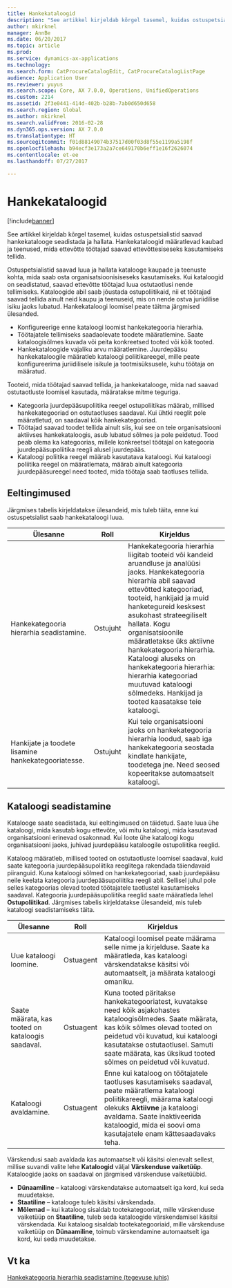 ```yaml
---
title: Hankekataloogid
description: "See artikkel kirjeldab kõrgel tasemel, kuidas ostuspetsialistid saavad hankekatalooge seadistada ja hallata. Hankekataloogid määratlevad kaubad ja teenused, mida ettevõtte töötajad saavad ettevõttesiseseks kasutamiseks tellida."
author: mkirknel
manager: AnnBe
ms.date: 06/20/2017
ms.topic: article
ms.prod: 
ms.service: dynamics-ax-applications
ms.technology: 
ms.search.form: CatProcureCatalogEdit, CatProcureCatalogListPage
audience: Application User
ms.reviewer: yuyus
ms.search.scope: Core, AX 7.0.0, Operations, UnifiedOperations
ms.custom: 2214
ms.assetid: 2f3e0441-414d-402b-b28b-7ab0d650d658
ms.search.region: Global
ms.author: mkirknel
ms.search.validFrom: 2016-02-28
ms.dyn365.ops.version: AX 7.0.0
ms.translationtype: HT
ms.sourcegitcommit: f01d88149074b37517d00f03d8f55e1199a5198f
ms.openlocfilehash: b94ecf3e173a2a7ce649170b6eff1e16f2626074
ms.contentlocale: et-ee
ms.lasthandoff: 07/27/2017

---
```


# <a name="procurement-catalogs"></a>Hankekataloogid

[!include[banner](../includes/banner.md)]


See artikkel kirjeldab kõrgel tasemel, kuidas ostuspetsialistid saavad hankekatalooge seadistada ja hallata. Hankekataloogid määratlevad kaubad ja teenused, mida ettevõtte töötajad saavad ettevõttesiseseks kasutamiseks tellida.

Ostuspetsialistid saavad luua ja hallata katalooge kaupade ja teenuste kohta, mida saab osta organisatsioonisiseseks kasutamiseks. Kui kataloogid on seadistatud, saavad ettevõtte töötajad luua ostutaotlusi nende tellimiseks. Kataloogide abil saab jõustada ostupoliitikaid, nii et töötajad saavad tellida ainult neid kaupu ja teenuseid, mis on nende ostva juriidilise isiku jaoks lubatud. Hankekataloogi loomisel peate täitma järgmised ülesanded.

-   Konfigureerige enne kataloogi loomist hankekategooria hierarhia.
-   Töötajatele tellimiseks saadaolevate toodete määratlemine. Saate kataloogisõlmes kuvada või peita konkreetsed tooted või kõik tooted.
-   Hankekataloogide vajaliku arvu määratlemine. Juurdepääsu hankekataloogile määratleb kataloogi poliitikareegel, mille peate konfigureerima juriidilisele isikule ja tootmisüksusele, kuhu töötaja on määratud.

Tooteid, mida töötajad saavad tellida, ja hankekatalooge, mida nad saavad ostutaotluste loomisel kasutada, määratakse mitme teguriga.

-   Kategooria juurdepääsupoliitika reegel ostupoliitikas määrab, millised hankekategooriad on ostutaotluses saadaval. Kui ühtki reeglit pole määratletud, on saadaval kõik hankekategooriad.
-   Töötajad saavad toodet tellida ainult siis, kui see on teie organisatsiooni aktiivses hankekataloogis, asub lubatud sõlmes ja pole peidetud. Tood peab olema ka kategoorias, millele konkreetsel töötajal on kategooria juurdepääsupoliitika reegli alusel juurdepääs.
-   Kataloogi poliitika reegel määrab kasutatava kataloogi. Kui kataloogi poliitika reegel on määratlemata, määrab ainult kategooria juurdepääsureegel need tooted, mida töötaja saab taotluses tellida.

## <a name="prerequisites"></a>Eeltingimused 
Järgmises tabelis kirjeldatakse ülesandeid, mis tuleb täita, enne kui ostuspetsialist saab hankekataloogi luua.

| Ülesanne                                                | Roll               | Kirjeldus                                                                                                                                                                                                                                                                                                                                                                                                                                                                                                             |
|-----------------------------------------------------|--------------------|-------------------------------------------------------------------------------------------------------------------------------------------------------------------------------------------------------------------------------------------------------------------------------------------------------------------------------------------------------------------------------------------------------------------------------------------------------------------------------------------------------------------------|
| Hankekategooria hierarhia seadistamine.            | Ostujuht | Hankekategooria hierarhia liigitab tooteid või kandeid aruandluse ja analüüsi jaoks. Hankekategooria hierarhia abil saavad ettevõtted kategooriad, tooteid, hankijaid ja muid hanketegureid kesksest asukohast strateegiliselt hallata. Kogu organisatsioonile määratletakse üks aktiivne hankekategooria hierarhia. Kataloogi aluseks on hankekategooria hierarhia: hierarhia kategooriad muutuvad kataloogi sõlmedeks. Hankijad ja tooted kaasatakse teie kataloogi. |
| Hankijate ja toodete lisamine hankekategooriatesse. | Ostujuht | Kui teie organisatsiooni jaoks on hankekategooria hierarhia loodud, saab iga hankekategooria seostada kindlate hankijate, toodetega jne. Need seosed kopeeritakse automaatselt kataloogi.                                                                                                                                                                                                                                                                                           |

## <a name="setting-up-a-catalog"></a>Kataloogi seadistamine
Katalooge saate seadistada, kui eeltingimused on täidetud. Saate luua ühe kataloogi, mida kasutab kogu ettevõte, või mitu kataloogi, mida kasutavad organisatsiooni erinevad osakonnad. Kui loote ühe kataloogi kogu organisatsiooni jaoks, juhivad juurdepääsu kataloogile ostupoliitika reeglid.  

Kataloog määratleb, millised tooted on ostutaotluste loomisel saadaval, kuid saate kategooria juurdepääsupoliitika reeglitega rakendada täiendavaid piiranguid. Kuna kataloogi sõlmed on hankekategooriad, saab juurdepääsu neile keelata kategooria juurdepääsupoliitika reegli abil. Sellisel juhul pole selles kategoorias olevad tooted töötajatele taotlustel kasutamiseks saadaval. Kategooria juurdepääsupoliitika reeglid saate määratleda lehel **Ostupoliitikad**. Järgmises tabelis kirjeldatakse ülesandeid, mis tuleb kataloogi seadistamiseks täita.

| Ülesanne                                                   | Roll             | Kirjeldus                                                                                                                                                                                                                                                                                                                  |
|--------------------------------------------------------|------------------|------------------------------------------------------------------------------------------------------------------------------------------------------------------------------------------------------------------------------------------------------------------------------------------------------------------------------|
| Uue kataloogi loomine.                                  | Ostuagent | Kataloogi loomisel peate määrama selle nime ja kirjelduse. Saate ka määratleda, kas kataloogi värskendatakse käsitsi või automaatselt, ja määrata kataloogi omaniku.                                                                                                                                      |
| Saate määrata, kas tooted on kataloogis saadaval. | Ostuagent | Kuna tooted päritakse hankekategooriatest, kuvatakse need kõik asjakohastes kataloogisõlmedes. Saate määrata, kas kõik sõlmes olevad tooted on peidetud või kuvatud, kui kataloogi kasutatakse ostutaotlusel. Samuti saate määrata, kas üksikud tooted sõlmes on peidetud või kuvatud. |
| Kataloogi avaldamine.                                   | Ostuagent | Enne kui kataloog on töötajatele taotluses kasutamiseks saadaval, peate määratlema kataloogi poliitikareegli, määrama kataloogi olekuks **Aktiivne** ja kataloogi avaldama. Saate inaktiveerida kataloogid, mida ei soovi oma kasutajatele enam kättesaadavaks teha.                                              |

Värskendusi saab avaldada kas automaatselt või käsitsi olenevalt sellest, millise suvandi valite lehe **Kataloogid** väljal **Värskenduse vaiketüüp**. Kataloogide jaoks on saadaval on järgmised värskenduse vaiketüübid.

-   **Dünaamiline** – kataloogi värskendatakse automaatselt iga kord, kui seda muudetakse.
-   **Staatiline** – katalooge tuleb käsitsi värskendada.
-   **Mõlemad** – kui kataloog sisaldab tootekategooriat, mille värskenduse vaiketüüp on **Staatiline**, tuleb seda kataloogide värskendamisel käsitsi värskendada. Kui kataloog sisaldab tootekategooriaid, mille värskenduse vaiketüüp on **Dünaamiline**, toimub värskendamine automaatselt iga kord, kui seda muudetakse.


<a name="see-also"></a>Vt ka
--------

[Hankekategooria hierarhia seadistamine (tegevuse juhis)](/dynamics365/unified-operations/supply-chain/procurement/tasks/set-up-procurement-category-hierarchy)




